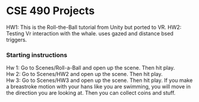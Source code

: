 # CSE 490 Projects

HW1: This is the Roll-the-Ball tutorial from Unity but ported to VR. 
HW2: Testing Vr interaction with the whale. uses gazed and distance bsed triggers. 

### Starting instructions

Hw 1: Go to Scenes/Roll-a-Ball and open up the scene. Then hit play.  
Hw 2: Go to Scenes/HW2 and open up the scene. Then hit play.  
Hw 3: Go to Scenes/HW3 and open up the scene. Then hit play. If you make a breastroke motion with your hans like you are swimming, you will move in the direction you are looking at. Then you can collect coins and stuff.
